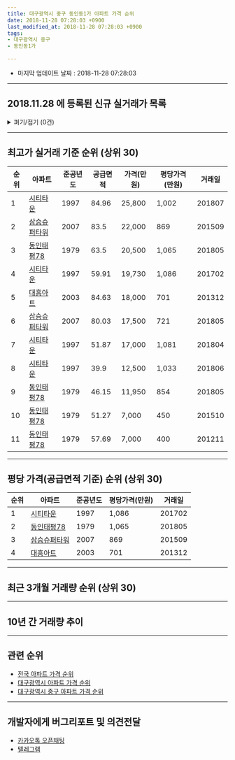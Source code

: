 ```yaml
---
title: 대구광역시 중구 동인동1가 아파트 가격 순위
date: 2018-11-28 07:28:03 +0900
last_modified_at: 2018-11-28 07:28:03 +0900
tags:
- 대구광역시 중구
- 동인동1가

---
```


* 마지막 업데이트 날짜 : 2018-11-28 07:28:03

---

## 2018.11.28 에 등록된 신규 실거래가 목록

<details>
<summary>펴기/접기 (0건)</summary>
<div markdown="1">

|아파트|준공년도|공급면적|가격(만원)|평당가격(만원)|거래일|
|---|---|---|---|---|---|
|없음||||||


</div>
</details>

---

## 최고가 실거래 기준 순위 (상위 30)


|순위|아파트|준공년도|공급면적|가격(만원)|평당가격(만원)|거래일|
|---|---|---|---|---|---|---|
|1|[시티타운](https://search.naver.com/search.naver?query=%EB%8C%80%EA%B5%AC%EA%B4%91%EC%97%AD%EC%8B%9C+%EC%A4%91%EA%B5%AC+%EB%8F%99%EC%9D%B8%EB%8F%991%EA%B0%80+%EC%8B%9C%ED%8B%B0%ED%83%80%EC%9A%B4)|1997|84.96|25,800|1,002|201807|
|2|[삼승슈퍼타워](https://search.naver.com/search.naver?query=%EB%8C%80%EA%B5%AC%EA%B4%91%EC%97%AD%EC%8B%9C+%EC%A4%91%EA%B5%AC+%EB%8F%99%EC%9D%B8%EB%8F%991%EA%B0%80+%EC%82%BC%EC%8A%B9%EC%8A%88%ED%8D%BC%ED%83%80%EC%9B%8C)|2007|83.5|22,000|869|201509|
|3|[동인태평78](https://search.naver.com/search.naver?query=%EB%8C%80%EA%B5%AC%EA%B4%91%EC%97%AD%EC%8B%9C+%EC%A4%91%EA%B5%AC+%EB%8F%99%EC%9D%B8%EB%8F%991%EA%B0%80+%EB%8F%99%EC%9D%B8%ED%83%9C%ED%8F%8978)|1979|63.5|20,500|1,065|201805|
|4|[시티타운](https://search.naver.com/search.naver?query=%EB%8C%80%EA%B5%AC%EA%B4%91%EC%97%AD%EC%8B%9C+%EC%A4%91%EA%B5%AC+%EB%8F%99%EC%9D%B8%EB%8F%991%EA%B0%80+%EC%8B%9C%ED%8B%B0%ED%83%80%EC%9A%B4)|1997|59.91|19,730|1,086|201702|
|5|[대흥아트](https://search.naver.com/search.naver?query=%EB%8C%80%EA%B5%AC%EA%B4%91%EC%97%AD%EC%8B%9C+%EC%A4%91%EA%B5%AC+%EB%8F%99%EC%9D%B8%EB%8F%991%EA%B0%80+%EB%8C%80%ED%9D%A5%EC%95%84%ED%8A%B8)|2003|84.63|18,000|701|201312|
|6|[삼승슈퍼타워](https://search.naver.com/search.naver?query=%EB%8C%80%EA%B5%AC%EA%B4%91%EC%97%AD%EC%8B%9C+%EC%A4%91%EA%B5%AC+%EB%8F%99%EC%9D%B8%EB%8F%991%EA%B0%80+%EC%82%BC%EC%8A%B9%EC%8A%88%ED%8D%BC%ED%83%80%EC%9B%8C)|2007|80.03|17,500|721|201805|
|7|[시티타운](https://search.naver.com/search.naver?query=%EB%8C%80%EA%B5%AC%EA%B4%91%EC%97%AD%EC%8B%9C+%EC%A4%91%EA%B5%AC+%EB%8F%99%EC%9D%B8%EB%8F%991%EA%B0%80+%EC%8B%9C%ED%8B%B0%ED%83%80%EC%9A%B4)|1997|51.87|17,000|1,081|201804|
|8|[시티타운](https://search.naver.com/search.naver?query=%EB%8C%80%EA%B5%AC%EA%B4%91%EC%97%AD%EC%8B%9C+%EC%A4%91%EA%B5%AC+%EB%8F%99%EC%9D%B8%EB%8F%991%EA%B0%80+%EC%8B%9C%ED%8B%B0%ED%83%80%EC%9A%B4)|1997|39.9|12,500|1,033|201806|
|9|[동인태평78](https://search.naver.com/search.naver?query=%EB%8C%80%EA%B5%AC%EA%B4%91%EC%97%AD%EC%8B%9C+%EC%A4%91%EA%B5%AC+%EB%8F%99%EC%9D%B8%EB%8F%991%EA%B0%80+%EB%8F%99%EC%9D%B8%ED%83%9C%ED%8F%8978)|1979|46.15|11,950|854|201805|
|10|[동인태평78](https://search.naver.com/search.naver?query=%EB%8C%80%EA%B5%AC%EA%B4%91%EC%97%AD%EC%8B%9C+%EC%A4%91%EA%B5%AC+%EB%8F%99%EC%9D%B8%EB%8F%991%EA%B0%80+%EB%8F%99%EC%9D%B8%ED%83%9C%ED%8F%8978)|1979|51.27|7,000|450|201510|
|11|[동인태평78](https://search.naver.com/search.naver?query=%EB%8C%80%EA%B5%AC%EA%B4%91%EC%97%AD%EC%8B%9C+%EC%A4%91%EA%B5%AC+%EB%8F%99%EC%9D%B8%EB%8F%991%EA%B0%80+%EB%8F%99%EC%9D%B8%ED%83%9C%ED%8F%8978)|1979|57.69|7,000|400|201211|


---

## 평당 가격(공급면적 기준) 순위 (상위 30)


|순위|아파트|준공년도|평당가격(만원)|거래일|
|---|---|---|---|---|
|1|[시티타운](https://search.naver.com/search.naver?query=%EB%8C%80%EA%B5%AC%EA%B4%91%EC%97%AD%EC%8B%9C+%EC%A4%91%EA%B5%AC+%EB%8F%99%EC%9D%B8%EB%8F%991%EA%B0%80+%EC%8B%9C%ED%8B%B0%ED%83%80%EC%9A%B4)|1997|1,086|201702|
|2|[동인태평78](https://search.naver.com/search.naver?query=%EB%8C%80%EA%B5%AC%EA%B4%91%EC%97%AD%EC%8B%9C+%EC%A4%91%EA%B5%AC+%EB%8F%99%EC%9D%B8%EB%8F%991%EA%B0%80+%EB%8F%99%EC%9D%B8%ED%83%9C%ED%8F%8978)|1979|1,065|201805|
|3|[삼승슈퍼타워](https://search.naver.com/search.naver?query=%EB%8C%80%EA%B5%AC%EA%B4%91%EC%97%AD%EC%8B%9C+%EC%A4%91%EA%B5%AC+%EB%8F%99%EC%9D%B8%EB%8F%991%EA%B0%80+%EC%82%BC%EC%8A%B9%EC%8A%88%ED%8D%BC%ED%83%80%EC%9B%8C)|2007|869|201509|
|4|[대흥아트](https://search.naver.com/search.naver?query=%EB%8C%80%EA%B5%AC%EA%B4%91%EC%97%AD%EC%8B%9C+%EC%A4%91%EA%B5%AC+%EB%8F%99%EC%9D%B8%EB%8F%991%EA%B0%80+%EB%8C%80%ED%9D%A5%EC%95%84%ED%8A%B8)|2003|701|201312|


---

## 최근 3개월 거래량 순위 (상위 30)


<div style="width:100%;">
    <canvas id="deal_count_ranking" height="250"></canvas>
</div>


<script>
new Chart(document.getElementById("deal_count_ranking"), {
    type: 'horizontalBar',
    data: {
        labels: ['동인태평78', '시티타운'],
        datasets: [{
            label: '실거래 수',
            data: [2, 1],
            borderColor: "rgba(255, 0, 128, 1)",
            backgroundColor: "rgba(255, 0, 128, 0.5)",
            fill: false,
        }]
    },
    options: {
        responsive: true,
        title: {
            display: true,
            text: '최근 3개월 거래량 순위'
        },
        tooltips: {
            mode: 'index',
            intersect: false,
            callbacks: {
                title: function(tooltipItems, data) {
                    return "실거래 수:";
                },
                label: function(tooltipItem, data) {
                    return data.labels[tooltipItem.index] + ": " + tooltipItem.xLabel;
                }
            }
        },
        hover: {
            mode: 'nearest',
            intersect: true
        },
        scales: {
            xAxes: [{
                display: true,
                scaleLabel: {
                    display: true,
                    labelString: '실거래 수'
                },
                ticks: {
                    suggestedMin: 0,
                }
            }],
            yAxes: [{
                display: true,
                ticks: {
                    autoSkip: false,
                    callback: function(value, index, values) {
                        if (value.length > 15)
                            return value.substr(0, 13) + "...";
                        else
                            return value;
                    }
                },
                scaleLabel: {
                    display: false,
                }
            }]
        }
    }
});

</script>


---

## 10년 간 거래량 추이


<div style="width:100%;">
    <canvas id="deal_progress" height="250"></canvas>
</div>

<script>
new Chart(document.getElementById("deal_progress"), {
    type: 'line',
    data: {
        labels: ['200811','200812','200901','200902','200903','200904','200905','200906','200907','200908','200909','200910','200911','200912','201001','201002','201003','201004','201005','201006','201007','201008','201009','201010','201011','201012','201101','201102','201103','201104','201105','201106','201107','201108','201109','201110','201111','201112','201201','201202','201203','201204','201205','201206','201207','201208','201209','201210','201211','201212','201301','201302','201303','201304','201305','201306','201307','201308','201309','201310','201311','201312','201401','201402','201403','201404','201405','201406','201407','201408','201409','201410','201411','201412','201501','201502','201503','201504','201505','201506','201507','201508','201509','201510','201511','201512','201601','201602','201603','201604','201605','201606','201607','201608','201609','201610','201611','201612','201701','201702','201703','201704','201705','201706','201707','201708','201709','201710','201711','201712','201801','201802','201803','201804','201805','201806','201807','201808','201809','201810','201811'],
        datasets: [{
            label: '실거래 수',
            pointRadius: 1,
            data: [0, 3, 0, 1, 5, 0, 0, 0, 0, 0, 0, 18, 5, 2, 1, 3, 7, 1, 0, 1, 1, 0, 1, 2, 2, 0, 7, 2, 7, 4, 1, 1, 4, 2, 3, 1, 2, 2, 0, 2, 2, 2, 1, 1, 2, 0, 3, 3, 6, 3, 2, 1, 3, 3, 3, 1, 0, 2, 5, 6, 1, 1, 2, 2, 2, 6, 3, 0, 1, 2, 3, 0, 4, 0, 3, 1, 5, 1, 0, 1, 2, 3, 2, 3, 0, 0, 0, 1, 1, 1, 1, 1, 1, 0, 1, 0, 0, 1, 0, 1, 1, 2, 2, 0, 0, 4, 0, 1, 3, 2, 0, 0, 1, 3, 4, 2, 3, 1, 1, 1, 1],
            borderColor: "rgba(255, 201, 14, 1)",
            backgroundColor: "rgba(255, 201, 14, 0.5)",
            fill: true,
        }]
    },
    options: {
        responsive: true,
        title: {
            display: true,
            text: '10년간 거래량 추이'
        },
        tooltips: {
            mode: 'index',
            intersect: false,
        },
        hover: {
            mode: 'nearest',
            intersect: true
        },
        scales: {
            xAxes: [{
                display: true,
                scaleLabel: {
                    display: true,
                    labelString: '년/월'
                }
            }],
            yAxes: [{
                display: true,
                ticks: {
                    suggestedMin: 0,
                },
                scaleLabel: {
                    display: true,
                    labelString: '실거래 수'
                }
            }]
        }
    }
});

</script>


---

## 관련 순위

- [전국 아파트 가격 순위](https://inasie.github.io/apt-ranking/전국)
- [대구광역시 아파트 가격 순위](https://inasie.github.io/apt-ranking/대구광역시)
- [대구광역시 중구 아파트 가격 순위](https://inasie.github.io/apt-ranking/대구광역시-중구)


---

## 개발자에게 버그리포트 및 의견전달

- [카카오톡 오픈채팅](https://open.kakao.com/o/gLJUAP4)
- [텔레그램](https://t.me/inasie)

